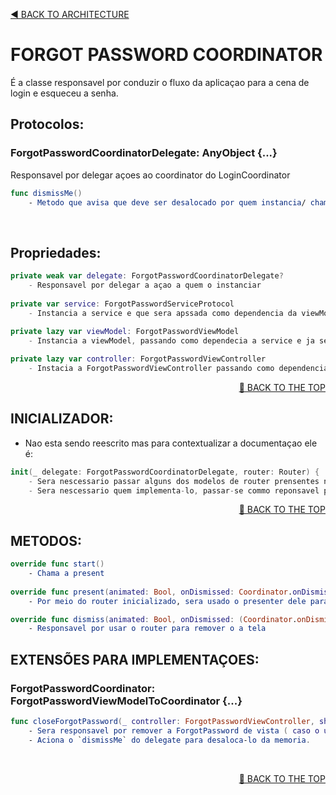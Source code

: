 <a name="top"><a/>
<p align="left"><a href="https://github.com/PaoloProdossimoLopes/repository-template/blob/main/DOCUMENTATION/ARCHITECTURE/ARCHITECTURE.md">◀️ BACK TO ARCHITECTURE</a></p>
  
  

# FORGOT PASSWORD COORDINATOR
É a classe responsavel por conduzir o fluxo da aplicaçao para a cena de login e esqueceu a senha.



## Protocolos:
### ForgotPasswordCoordinatorDelegate: AnyObject  {...}
Responsavel por delegar açoes ao coordinator do LoginCoordinator
```swift
func dismissMe()
    - Metodo que avisa que deve ser desalocado por quem instancia/ chama ele
```
</br>


## Propriedades:
```swift
private weak var delegate: ForgotPasswordCoordinatorDelegate?
    - Responsavel por delegar a açao a quem o instanciar
    
private var service: ForgotPasswordServiceProtocol
    - Instancia a service e que sera apssada como dependencia da viewModel
    
private lazy var viewModel: ForgotPasswordViewModel
    - Instancia a viewModel, passando como dependecia a service e ja settando o coordinatorDelegate dela como sendo self

private lazy var controller: ForgotPasswordViewController
    - Instacia a ForgotPasswordViewController passando como dependencia a viewModel

```
<p align="right"><a href="#top">🔼 BACK TO THE TOP</a></p>

  
  
## INICIALIZADOR:
- Nao esta sendo reescrito mas para contextualizar a documentaçao ele é:
```swift
init(_ delegate: ForgotPasswordCoordinatorDelegate, router: Router) { ... }
    - Sera nescessario passar alguns dos modelos de router prensentes na ANLIB, dependendo da nagegaçao
    - Sera nescessario quem implementa-lo, passar-se commo reponsavel para as suas delegaçoes.
```
<p align="right"><a href="#top">🔼 BACK TO THE TOP</a></p>



## METODOS:
```swift
override func start() 
    - Chama a present
    
override func present(animated: Bool, onDismissed: Coordinator.onDismissedCallback?)
    - Por meio do router inicializado, sera usado o presenter dele para navegar a tela.

override func dismiss(animated: Bool, onDismissed: (Coordinator.onDismissedCallback?) = nil)
    - Responsavel por usar o router para remover o a tela
```


## EXTENSÕES PARA IMPLEMENTAÇOES:
  
### ForgotPasswordCoordinator: ForgotPasswordViewModelToCoordinator {...}
```swift
func closeForgotPassword(_ controller: ForgotPasswordViewController, shouldDismiss: Bool) 
    - Sera responsavel por remover a ForgotPassword de vista ( caso o usuario nao tenha tirado view swipe )
    - Aciona o `dismissMe` do delegate para desaloca-lo da memoria.
```
</br>
  
<p align="right"><a href="#top">🔼 BACK TO THE TOP</a></p>
